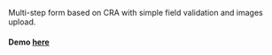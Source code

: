 Multi-step form based on CRA with simple field validation and images upload.

#### Demo [here](https://vlkudinov.github.io/react-multisteps-form)
